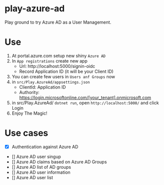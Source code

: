 # play-azure-ad

Play ground to try Azure AD as a User Management.

# Use
 
1. At portal.azure.com setup new shiny `Azure AD`
2. In `App registrations` create new app
   - Url: http://localhost:5000/signin-oidc
   - Record Application ID (it will be your Client ID)
3. You can create few users in `Users anf Groups` now
4. in `src/Play.AzureAd/appsettings.json`
   - ClientId: Application ID
   - Authority: https://login.microsoftonline.com/[your_tenant].onmicrosoft.com
5. in src/Play.AzureAd/ `dotnet run`, open `http://localhost:5000/` and click Login
6. Enjoy The Magic!


# Use cases

- [x] Authentication against Azure AD
- [] Azure AD user singup
- [] Azure AD claims based on Azure AD Groups
- [] Azure AD list of AD groups
- [] Azure AD user information
- [] Azure AD user list